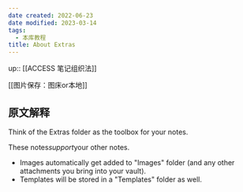 ```yaml
---
date created: 2022-06-23
date modified: 2023-03-14
tags:
  - 本库教程
title: About Extras
---
```


up:: [[ACCESS 笔记组织法]]

[[图片保存：图床or本地]]

## 原文解释

Think of the Extras folder as the toolbox for your notes.

These notes*support*your other notes.

- Images automatically get added to "Images" folder (and any other attachments you bring into your vault).
- Templates will be stored in a "Templates" folder as well.
